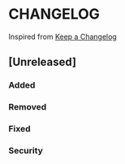 # CHANGELOG

Inspired from [Keep a Changelog](https://keepachangelog.com/en/1.0.0/)

## [Unreleased]

### Added

### Removed

### Fixed

### Security
